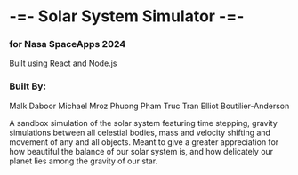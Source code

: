 # -=- Solar System Simulator -=-
### for Nasa SpaceApps 2024
Built using React and Node.js

### Built By:
Malk Daboor
Michael Mroz
Phuong Pham
Truc Tran
Elliot Boutilier-Anderson

A sandbox simulation of the solar system featuring time stepping, gravity simulations between all celestial bodies, mass and velocity shifting and movement of any and all objects.
Meant to give a greater appreciation for how beautiful the balance of our solar system is, and how delicately our planet lies among the gravity of our star.

